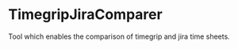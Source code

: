 TimegripJiraComparer
====================

Tool which enables the comparison of timegrip and jira time sheets.
